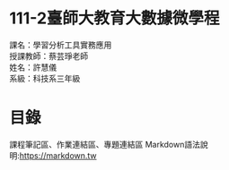 # 111-2臺師大教育大數據微學程
課名：學習分析工具實務應用 <br/>
授課教師：蔡芸琤老師<br/>
姓名：許慧儀<br/>
系級：科技系三年級

# 目錄
課程筆記區、作業連結區、專題連結區
Markdown語法說明:https://markdown.tw
